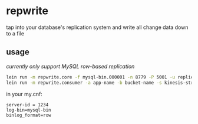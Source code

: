 # repwrite

tap into your database's replication system and write all change data down to a file

## usage

_currently only support MySQL row-based replication_

```bash
lein run -m repwrite.core -f mysql-bin.000001 -n 8779 -P 5001 -u replication-user -p password -s kinesis-stream-name
lein run -m repwrite.consumer -a app-name -b bucket-name -s kinesis-stream-name
```

in your my.cnf:

```
server-id = 1234
log-bin=mysql-bin
binlog_format=row
```
